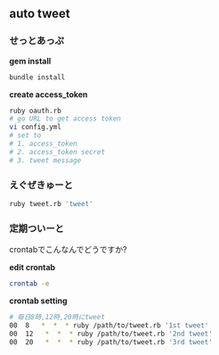 ## auto tweet

### せっとあっぷ

__gem install__

```bash
bundle install
```

__create access_token__
```bash
ruby oauth.rb
# go URL to get access token
vi config.yml
# set to
# 1. access_token
# 2. access_token secret
# 3. tweet message
```

### えぐぜきゅーと

```bash
ruby tweet.rb 'tweet'
```

### 定期ついーと

crontabでこんなんでどうですか?

__edit crontab__
```bash
crontab -e
```

__crontab setting__
```bash
# 毎日8時,12時,20時にtweet
00  8   *  *  * ruby /path/to/tweet.rb '1st tweet'
00  12   *  *  * ruby /path/to/tweet.rb '2nd tweet'
00  20   *  *  * ruby /path/to/tweet.rb '3rd tweet'
```
